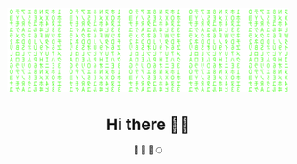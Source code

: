 ![matrix](https://raw.githubusercontent.com/bazzscript/bazzscript/34d96e4d8f7902bcea08b07bd01123cc814cd8c2/matrix.svg)

<h1 align='center'>Hi there 👋🏾</h1>

<p align='center'>🥘 🔨 🚀 🌕</p>

<p align='center'>
<!-- <a href="https://wa.me/2349061147343?text=Hello Bezaleel" target="_blank">
  <img src="https://img.shields.io/badge/WHATSAPP-%2325D366.svg?&style=for-the-badge&logo=whatsapp&logoColor=white" />
</a>&nbsp;&nbsp; -->
<!-- <a href="https://twitter.com/bazzscript" target="_blank">
  <img src="https://img.shields.io/badge/twitter-%231DA1F2.svg?&style=for-the-badge&logo=twitter&logoColor=white" />
</a>&nbsp;&nbsp;
<a href="https://www.linkedin.com/in/bezaleel-nwabia/" target="_blank">
  <img src="https://img.shields.io/badge/linkedin-%230077B5.svg?&style=for-the-badge&logo=linkedin&logoColor=white" />
</a>&nbsp;&nbsp;
<a href="mailto:bezaleelnwabia@gmail.com" target="_blank">
  <img src="https://img.shields.io/badge/email me-%23D14836.svg?&style=for-the-badge&logo=gmail&logoColor=white" />
</a>&nbsp;&nbsp;
<a href="https://bezaleelnwabia.hashnode.dev/" target="_blank">
  <img src="https://img.shields.io/badge/Technical Articles-%230077B5.svg?&style=for-the-badge&logo=hashnode&logoColor=white" />
</a>&nbsp;&nbsp;
  <img src="https://gpvc.arturio.dev/iamnotstatic" />
   -->
  <!--
  <p align = "center">
  <img src = "https://github-readme-stats.vercel.app/api?username=iamnotstatic&show_icons=true&theme=tokyonight&line_height=27">
  <img src = "https://github-readme-stats.vercel.app/api/top-langs/?username=iamnotstatic&hide=css,java,html&theme=tokyonight">
</p>
 -->
</p>

